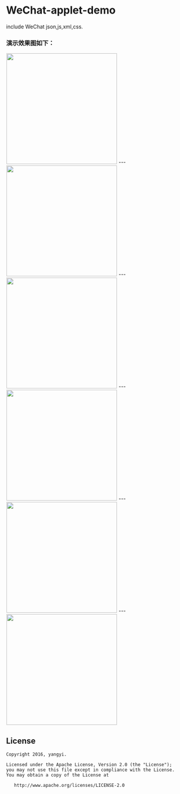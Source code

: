 # WeChat-applet-demo
include WeChat json,js,xml,css. 
### 演示效果图如下：
<img src='https://github.com/yangyiRunning/WeChat-applet-demo/blob/master/others/小程序组件.png?raw=true' width="300px" style='border: #f1f1f1 solid 1px'/>
---
<img src='https://github.com/yangyiRunning/WeChat-applet-demo/blob/master/others/小程序接口.png?raw=true' width="300px" style='border: #f1f1f1 solid 1px'/>
---
<img src='https://github.com/yangyiRunning/WeChat-applet-demo/blob/master/others/小程序文件.png?raw=true' width="300px" style='border: #f1f1f1 solid 1px'/>
---
<img src='https://github.com/yangyiRunning/WeChat-applet-demo/blob/master/others/小程序图片.png?raw=true' width="300px" style='border: #f1f1f1 solid 1px'/>
---
<img src='https://github.com/yangyiRunning/WeChat-applet-demo/blob/master/others/小程序背景音乐.png?raw=true' width="300px" style='border: #f1f1f1 solid 1px'/>
---
<img src='https://github.com/yangyiRunning/WeChat-applet-demo/blob/master/others/小程序动画.png?raw=true' width="300px" style='border: #f1f1f1 solid 1px'/>



## License

    Copyright 2016, yangyi.

    Licensed under the Apache License, Version 2.0 (the "License");
    you may not use this file except in compliance with the License.
    You may obtain a copy of the License at

       http://www.apache.org/licenses/LICENSE-2.0
